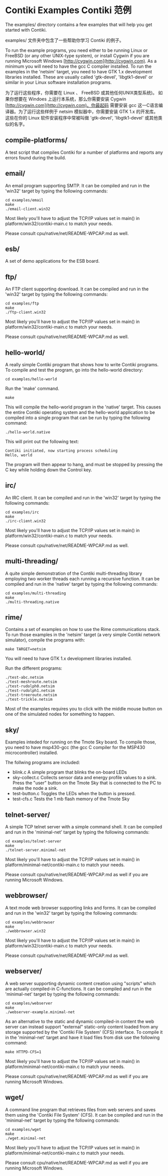 Contiki Examples
Contiki 范例  
================

The examples/ directory contains a few examples that will help you get
started with Contiki.

examples/ 文件夹中包含了一些帮助你学习 Contiki 的例子。

To run the example programs, you need either to be running Linux or FreeBSD (or
any other UNIX-type system), or install Cygwin if you are running Microsoft
Windows [http://cygwin.com](http://cygwin.com). As a minimum you will need to
have the gcc C compiler installed. To run the examples in the 'netsim' target,
you need to have GTK 1.x development libraries installed. These are usually
called 'gtk-devel', 'libgtk1-devel' or similar in your Linux software
installation programs.

为了运行这些程序，你需要在 Linux 、 FreeBSD 或其他任何UNIX类型系统)。 如果你想要在 Windoes 
上运行本系统，那么你需要安装 Cygwin [http://cygwin.com](http://cygwin.com)。你最起码
需要安装 gcc 这一C语言编译器。为了运行这些样例于 netsim  模拟器中，你需要安装 GTK 1.x 的开发库。
这些在你的 Linux 软件安装程序中常被叫做 'gtk-devel', 'libgtk1-devel' 或其他类似的名字。

compile-platforms/
------------------

A test script that compiles Contiki for a number of platforms and reports any
errors found during the build.

email/
------

An email program supporting SMTP. It can be compiled and run in the 'win32'
target by typing the following commands:

    cd examples/email
    make
    ./email-client.win32

Most likely you'll have to adjust the TCP/IP values set in main() in
platform/win32/contiki-main.c to match your needs.

Please consult cpu/native/net/README-WPCAP.md as well.

esb/
----

A set of demo applications for the ESB board.

ftp/
----

An FTP client supporting download. It can be compiled and run in the 'win32'
target by typing the following commands:

    cd examples/ftp
    make
    ./ftp-client.win32

Most likely you'll have to adjust the TCP/IP values set in main() in
platform/win32/contiki-main.c to match your needs.

Please consult cpu/native/net/README-WPCAP.md as well.

hello-world/
------------

A really simple Contiki program that shows how to write Contiki programs. To
compile and test the program, go into the hello-world directory:

    cd examples/hello-world

Run the 'make' command.

    make

This will compile the hello-world program in the 'native' target.  This causes
the entire Contiki operating system and the hello-world application to be
compiled into a single program that can be run by typing the following command:

    ./hello-world.native

This will print out the following text:

    Contiki initiated, now starting process scheduling
    Hello, world

The program will then appear to hang, and must be stopped by pressing the C key
while holding down the Control key.

irc/
----

An IRC client. It can be compiled and run in the 'win32' target by
typing the following commands:

    cd examples/irc
    make
    ./irc-client.win32

Most likely you'll have to adjust the TCP/IP values set in main() in
platform/win32/contiki-main.c to match your needs.

Please consult cpu/native/net/README-WPCAP.md as well.

multi-threading/
----------------

A quite simple demonstration of the Contiki multi-threading library
employing two worker threads each running a recursive function. It
can be compiled and run in the 'native' target by typing the
following commands:

    cd examples/multi-threading
    make
    ./multi-threading.native

rime/
-----

Contains a set of examples on how to use the Rime communications
stack. To run those examples in the 'netsim' target (a very simple
Contiki network simulator), compile the programs with:

    make TARGET=netsim

You will need to have GTK 1.x development libraries installed.

Run the different programs:

    ./test-abc.netsim
    ./test-meshroute.netsim
    ./test-rudolph0.netsim
    ./test-rudolph1.netsim
    ./test-treeroute.netsim
    ./test-trickle.netsim

Most of the examples requires you to click with the middle mouse
button on one of the simulated nodes for something to happen.

sky/
----

Examples inteded for running on the Tmote Sky board. To compile those, you need
to have msp430-gcc (the gcc C compiler for the MSP430 microcontroller)
installed.

The follwing programs are included:

- blink.c          A simple program that blinks the on-board LEDs
- sky-collect.c    Collects sensor data and energy profile values to a sink.
  Press the "user" button on the Tmote Sky that is connected to the PC to make
  the node a sink.
- test-button.c    Toggles the LEDs when the button is pressed.
- test-cfs.c       Tests the 1 mb flash memory of the Tmote Sky

telnet-server/
--------------

A simple TCP telnet server with a simple command shell. It can be
compiled and run in the 'minimal-net' target by typing the following
commands:

    cd examples/telnet-server
    make
    ./telnet-server.minimal-net

Most likely you'll have to adjust the TCP/IP values set in main() in
platform/minimal-net/contiki-main.c to match your needs.

Please consult cpu/native/net/README-WPCAP.md as well if you are running
Microsoft Windows.

webbrowser/
-----------

A text mode web browser supporting links and forms. It can be compiled
and run in the 'win32' target by typing the following commands:

    cd examples/webbrowser
    make
    ./webbrowser.win32

Most likely you'll have to adjust the TCP/IP values set in main() in
platform/win32/contiki-main.c to match your needs.

Please consult cpu/native/net/README-WPCAP.md as well.

webserver/
----------

A web server supporting dynamic content creation using "scripts" which
are actually compiled-in C-functions. It can be compiled and run in the
'minimal-net' target by typing the following commands:

    cd examples/webserver
    make
    ./webserver-example.minimal-net

As an alternative to the static and dynamic compiled-in content the web
server can instead support "external" static-only content loaded from
any storage supported by the 'Contiki File System' (CFS) interface. To
compile it in the 'minimal-net' target and have it load files from disk
use the following command:

    make HTTPD-CFS=1

Most likely you'll have to adjust the TCP/IP values set in main() in
platform/minimal-net/contiki-main.c to match your needs.

Please consult cpu/native/net/README-WPCAP.md as well if you are running
Microsoft Windows.

wget/
-----

A command line program that retrieves files from web servers and saves them
using the 'Contiki File System' (CFS). It can be compiled and run in the
'minimal-net' target by typing the following commands:

    cd examples/wget
    make
    ./wget.minimal-net

Most likely you'll have to adjust the TCP/IP values set in main() in
platform/minimal-net/contiki-main.c to match your needs.

Please consult cpu/native/net/README-WPCAP.md as well if you are running
Microsoft Windows.

